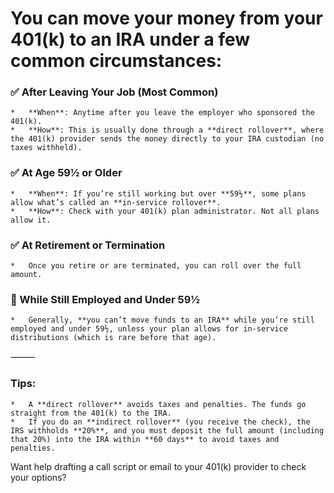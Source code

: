 # You can move your money from your 401(k) to an IRA under a few common circumstances:

### ✅ After Leaving Your Job (Most Common)
	* 	**When**: Anytime after you leave the employer who sponsored the 401(k).
	* 	**How**: This is usually done through a **direct rollover**, where the 401(k) provider sends the money directly to your IRA custodian (no taxes withheld).

### ✅ At Age 59½ or Older
	* 	**When**: If you’re still working but over **59½**, some plans allow what’s called an **in-service rollover**.
	* 	**How**: Check with your 401(k) plan administrator. Not all plans allow it.

### ✅ At Retirement or Termination
	* 	Once you retire or are terminated, you can roll over the full amount.

### 🚫 While Still Employed and Under 59½
	* 	Generally, **you can’t move funds to an IRA** while you’re still employed and under 59½, unless your plan allows for in-service distributions (which is rare before that age).

⸻

### Tips:
	* 	A **direct rollover** avoids taxes and penalties. The funds go straight from the 401(k) to the IRA.
	* 	If you do an **indirect rollover** (you receive the check), the IRS withholds **20%**, and you must deposit the full amount (including that 20%) into the IRA within **60 days** to avoid taxes and penalties.

Want help drafting a call script or email to your 401(k) provider to check your options?